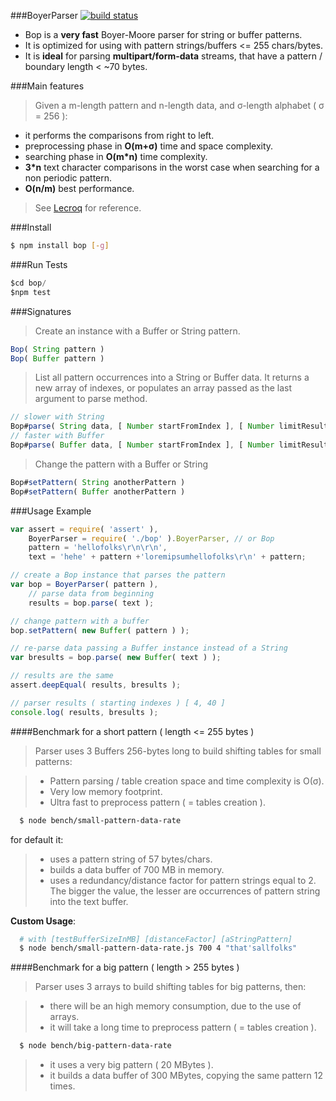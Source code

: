 ###BoyerParser 
[![build status](https://secure.travis-ci.org/rootslab/bop.png)](http://travis-ci.org/rootslab/bop)
 * Bop is a __very fast__ Boyer-Moore parser for string or buffer patterns.
 * It is optimized for using with pattern strings/buffers <= 255 chars/bytes.
 * It is __ideal__ for parsing __multipart/form-data__ streams, that have a pattern / boundary length < ~70 bytes.

###Main features

> Given a m-length pattern and n-length data, and σ-length alphabet ( σ = 256 ):

- it performs the comparisons from right to left.
- preprocessing phase in __O(m+σ)__ time and space complexity.
- searching phase in __O(m*n)__ time complexity.
- __3*n__ text character comparisons in the worst case when searching for a non periodic pattern.
- __O(n/m)__ best performance.

> See [Lecroq](http://www-igm.univ-mlv.fr/~lecroq/string/node14.html) for reference.


###Install
```bash
$ npm install bop [-g]
```
###Run Tests

```javascript
$cd bop/
$npm test
```
###Signatures

> Create an instance with a Buffer or String pattern. 

```javascript
Bop( String pattern )
Bop( Buffer pattern )
```

> List all pattern occurrences into a String or Buffer data.
> It returns a new array of indexes, or populates an array passed as the last argument to parse method.

```javascript
// slower with String
Bop#parse( String data, [ Number startFromIndex ], [ Number limitResultsTo ], [ Array array ] ) : []
// faster with Buffer
Bop#parse( Buffer data, [ Number startFromIndex ], [ Number limitResultsTo ], [ Array array ] ) : []
```

> Change the pattern with a Buffer or String

```javascript
Bop#setPattern( String anotherPattern )
Bop#setPattern( Buffer anotherPattern )
```

###Usage Example

```javascript
var assert = require( 'assert' ),
    BoyerParser = require( './bop' ).BoyerParser, // or Bop
    pattern = 'hellofolks\r\n\r\n',
    text = 'hehe' + pattern +'loremipsumhellofolks\r\n' + pattern;

// create a Bop instance that parses the pattern
var bop = BoyerParser( pattern ),
	// parse data from beginning
	results = bop.parse( text );

// change pattern with a buffer
bop.setPattern( new Buffer( pattern ) );

// re-parse data passing a Buffer instance instead of a String
var bresults = bop.parse( new Buffer( text ) );

// results are the same
assert.deepEqual( results, bresults );

// parser results ( starting indexes ) [ 4, 40 ]
console.log( results, bresults );
```

####Benchmark for a short pattern ( length <= 255 bytes )

> Parser uses 3 Buffers 256-bytes long to build shifting tables for small patterns:

> - Pattern parsing / table creation space and time complexity is O(σ).
> - Very low memory footprint.
> - Ultra fast to preprocess pattern ( = tables creation ).

```bash
  $ node bench/small-pattern-data-rate
```

for default it:

> - uses a pattern string of 57 bytes/chars.
> - builds a data buffer of 700 MB in memory.
> - uses a redundancy/distance factor for pattern strings equal to 2. The bigger the value, 
the lesser are occurrences of pattern string into the text buffer.

 **Custom Usage**:

```bash
  # with [testBufferSizeInMB] [distanceFactor] [aStringPattern]
  $ node bench/small-pattern-data-rate.js 700 4 "that'sallfolks"
```

####Benchmark for a big pattern ( length > 255 bytes )

> Parser uses 3 arrays to build shifting tables for big patterns, then:

> - there will be an high memory consumption, due to the use of arrays.
> - it will take a long time to preprocess pattern ( = tables creation ).

```bash
  $ node bench/big-pattern-data-rate
```

> - it uses a very big pattern ( 20 MBytes ).
> - it builds a data buffer of 300 MBytes, copying the same pattern 12 times.

